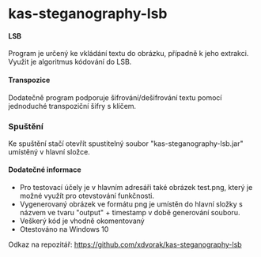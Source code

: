 # kas-steganography-lsb

#### LSB
Program je určený ke vkládání textu do obrázku, případně k jeho extrakci. 
Využit je algoritmus kódování do LSB.

#### Transpozice
Dodatečně program podporuje šifrování/dešifrování textu pomocí jednoduché transpoziční šifry s klíčem.

### Spuštění
Ke spuštění stačí otevřít spustitelný soubor "kas-steganography-lsb.jar" umístěný v hlavní složce.

#### Dodatečné informace
- Pro testovací účely je v hlavním adresáři také obrázek test.png, který je možné využít pro otevstování funkčnosti.
- Vygenerovaný obrázek ve formátu png je umístěn do hlavní složky s názvem ve tvaru "output" + timestamp v době generování souboru.
- Veškerý kód je vhodně okomentovaný
- Otestováno na Windows 10

Odkaz na repozitář: https://github.com/xdvorak/kas-steganography-lsb